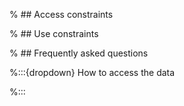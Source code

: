 % ## Access constraints

% ## Use constraints

% ## Frequently asked questions

%:::{dropdown} How to access the data

%:::